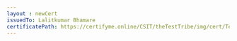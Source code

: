 ```yaml
--- 
layout : newCert 
issuedTo: Lalitkumar Bhamare
certificatePath: https://certifyme.online/CSIT/theTestTribe/img/cert/TestFlix/LalitkumarBhamare_16df8.png
--- 
```

